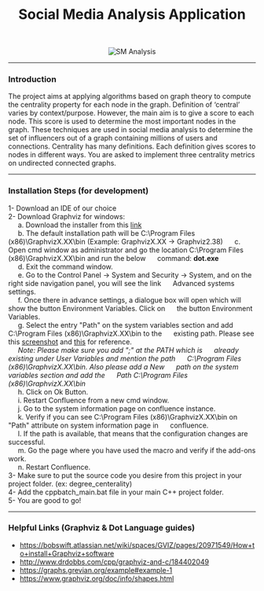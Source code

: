 <h1 align="center"> Social Media Analysis Application </h1> <br>
<p align="center">
    <img alt="SM Analysis" title="SM Analysis" src="http://i65.tinypic.com/29nt9fo.jpg">
  </a>
</p>

***

### Introduction 

<p>
The project aims at applying algorithms based on graph theory to compute the centrality property for each node in the graph. Definition of ‘central’ varies by context/purpose. However, the main aim is to give a score to each node. This score is used to determine the most important nodes in the graph. These techniques are used in social media analysis to determine the set of influencers out of a graph containing millions of users and connections. Centrality has many definitions. Each definition gives scores to nodes in different ways. You are asked to implement three centrality metrics on undirected connected graphs.</p>

***

### Installation Steps (for development)

1- Download an IDE of our choice<br />
2- Download Graphviz for windows:<br />
    &nbsp;&nbsp;&nbsp;&nbsp;&nbsp;a. Download the installer from this <a href="https://graphviz.gitlab.io/_pages/Download/Download_windows.html" target="_blank">link</a><br />
    &nbsp;&nbsp;&nbsp;&nbsp;&nbsp;b. The default installation path will be C:\Program Files (x86)\GraphvizX.XX\bin (Example: GraphvizX.XX → Graphviz2.38)
    &nbsp;&nbsp;&nbsp;&nbsp;&nbsp;c. Open cmd window as administrator and go the location C:\Program Files (x86)\GraphvizX.XX\bin and run the below &nbsp;&nbsp;&nbsp;&nbsp;&nbsp;command:
          <b>dot.exe</b><br />
    &nbsp;&nbsp;&nbsp;&nbsp;&nbsp;d. Exit the command window.<br />
    &nbsp;&nbsp;&nbsp;&nbsp;&nbsp;e. Go to the Control Panel →  System and Security → System, and on the right side navigation panel, you will see the link &nbsp;&nbsp;&nbsp;&nbsp;&nbsp;Advanced systems settings.<br />
    &nbsp;&nbsp;&nbsp;&nbsp;&nbsp;f. Once there in advance settings, a dialogue box will open which will show the button Environment Variables. Click on &nbsp;&nbsp;&nbsp;&nbsp;&nbsp;the button Environment Variables.<br />
    &nbsp;&nbsp;&nbsp;&nbsp;&nbsp;g. Select the entry "Path" on the system variables section and add C:\Program Files (x86)\GraphvizX.XX\bin to the &nbsp;&nbsp;&nbsp;&nbsp;&nbsp;existing path.            Please see this <a href="https://bobswift.atlassian.net/wiki/download/thumbnails/20971549/system_variable.png?version=1&modificationDate=1552911615663&cacheVersion=1&api=v2&width=400&height=315" target="_blank">screenshot</a> and <a href="https://bobswift.atlassian.net/wiki/download/thumbnails/20971549/sys_variable.png?version=1&modificationDate=1552911641477&cacheVersion=1&api=v2&width=400&height=303" target="_blank">this</a> for reference.
       <br />&nbsp;&nbsp;&nbsp;&nbsp;&nbsp;<i>Note: Please make sure you add ";" at the PATH which is &nbsp;&nbsp;&nbsp;&nbsp;&nbsp;already existing under User Variables and mention the path &nbsp;&nbsp;&nbsp;&nbsp;&nbsp;C:\Program          Files (x86)\GraphvizX.XX\bin. Also please add a New &nbsp;&nbsp;&nbsp;&nbsp;&nbsp;path on the system variables section and add the &nbsp;&nbsp;&nbsp;&nbsp;&nbsp;Path C:\Program Files              (x86)\GraphvizX.XX\bin</i><br />
    &nbsp;&nbsp;&nbsp;&nbsp;&nbsp;h. Click on Ok Button. <br />
    &nbsp;&nbsp;&nbsp;&nbsp;&nbsp;i. Restart Confluence from a new cmd window.<br />
    &nbsp;&nbsp;&nbsp;&nbsp;&nbsp;j. Go to the system information page on confluence instance.<br />
    &nbsp;&nbsp;&nbsp;&nbsp;&nbsp;k. Verify if you can see C:\Program Files (x86)\GraphvizX.XX\bin on "Path" attribute on system information page in &nbsp;&nbsp;&nbsp;&nbsp;&nbsp;confluence.<br />
    &nbsp;&nbsp;&nbsp;&nbsp;&nbsp;l. If the path is available, that means that the configuration changes are successful.<br />
    &nbsp;&nbsp;&nbsp;&nbsp;&nbsp;m. Go the page where you have used the macro and verify if the add-ons work.<br />
    &nbsp;&nbsp;&nbsp;&nbsp;&nbsp;n. Restart Confluence.<br />
3- Make sure to put the source code you desire from this project in your project folder. (ex: degree_centerality)<br />
4- Add the cppbatch_main.bat file in your main C++ project folder.<br />
5- You are good to go!<br />
       
***

### Helpful Links (Graphviz & Dot Language guides)
- https://bobswift.atlassian.net/wiki/spaces/GVIZ/pages/20971549/How+to+install+Graphviz+software <br />
- http://www.drdobbs.com/cpp/graphviz-and-c/184402049 <br />
- https://graphs.grevian.org/example#example-1 <br />
- https://www.graphviz.org/doc/info/shapes.html <br />





